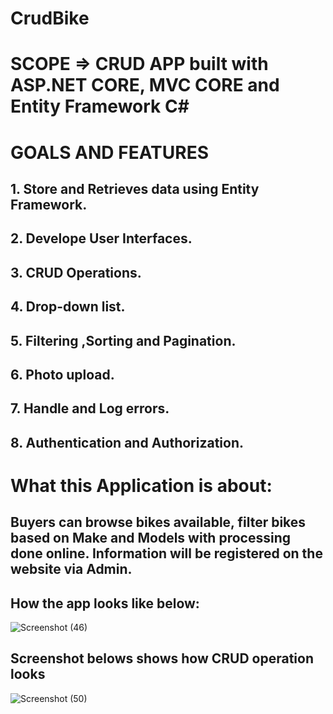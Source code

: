 # CrudBike

# SCOPE => CRUD APP built with ASP.NET CORE, MVC CORE and Entity Framework C#

# GOALS AND FEATURES 

## 1. Store and Retrieves data using Entity Framework.
## 2. Develope User Interfaces.
## 3. CRUD Operations.
## 4. Drop-down list.
## 5. Filtering ,Sorting and Pagination.
## 6. Photo upload.
## 7. Handle and Log errors.
## 8. Authentication and Authorization.


# What this Application is about:

## Buyers can browse bikes available, filter bikes based on Make and Models with processing done online. Information will be registered on the website via Admin.

## How the app looks like below:

![Screenshot (46)](https://user-images.githubusercontent.com/48160897/108199732-bcc5c500-711d-11eb-8d8a-f251db234f2e.png)


## Screenshot belows shows how CRUD operation looks 

![Screenshot (50)](https://user-images.githubusercontent.com/48160897/108520935-80d06280-72cb-11eb-8523-40a0e29415d4.png)



